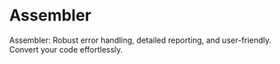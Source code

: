# Assembler
Assembler: Robust error handling, detailed reporting, and user-friendly. Convert your code effortlessly.
